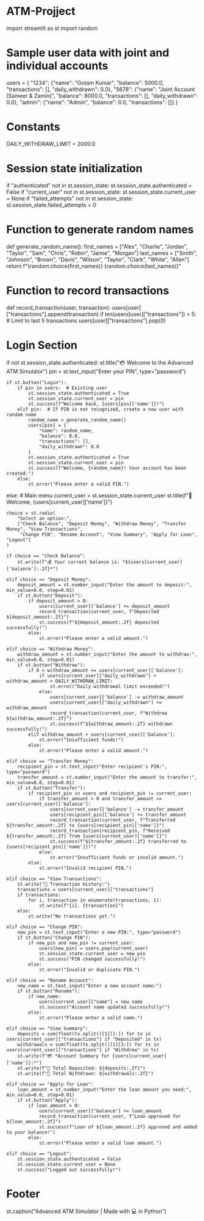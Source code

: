 # ATM-Projject
import streamlit as st
import random

# Sample user data with joint and individual accounts
users = {
    "1234": {"name": "Gotam Kumar", "balance": 5000.0, "transactions": [], "daily_withdrawn": 0.0},
    "5678": {"name": "Joint Account (Sameer & Zamin)", "balance": 8000.0, "transactions": [], "daily_withdrawn": 0.0},
    "admin": {"name": "Admin", "balance": 0.0, "transactions": []}
}

# Constants
DAILY_WITHDRAW_LIMIT = 2000.0

# Session state initialization
if "authenticated" not in st.session_state:
    st.session_state.authenticated = False
if "current_user" not in st.session_state:
    st.session_state.current_user = None
if "failed_attempts" not in st.session_state:
    st.session_state.failed_attempts = 0

# Function to generate random names
def generate_random_name():
    first_names = ["Alex", "Charlie", "Jordan", "Taylor", "Sam", "Chris", "Robin", "Jamie", "Morgan"]
    last_names = ["Smith", "Johnson", "Brown", "Davis", "Wilson", "Taylor", "Clark", "White", "Allen"]
    return f"{random.choice(first_names)} {random.choice(last_names)}"

# Function to record transactions
def record_transaction(user, transaction):
    users[user]["transactions"].append(transaction)
    if len(users[user]["transactions"]) > 5:  # Limit to last 5 transactions
        users[user]["transactions"].pop(0)

# Login Section
if not st.session_state.authenticated:
    st.title("💳 Welcome to the Advanced ATM Simulator")
    pin = st.text_input("Enter your PIN", type="password")

    if st.button("Login"):
        if pin in users:  # Existing user
            st.session_state.authenticated = True
            st.session_state.current_user = pin
            st.success(f"Welcome back, {users[pin]['name']}!")
        elif pin:  # If PIN is not recognized, create a new user with random name
            random_name = generate_random_name()
            users[pin] = {
                "name": random_name,
                "balance": 0.0,
                "transactions": [],
                "daily_withdrawn": 0.0
            }
            st.session_state.authenticated = True
            st.session_state.current_user = pin
            st.success(f"Welcome, {random_name}! Your account has been created.")
        else:
            st.error("Please enter a valid PIN.")
else:
    # Main menu
    current_user = st.session_state.current_user
    st.title(f"🏦 Welcome, {users[current_user]['name']}")

    choice = st.radio(
        "Select an option:",
        ["Check Balance", "Deposit Money", "Withdraw Money", "Transfer Money", "View Transactions",
         "Change PIN", "Rename Account", "View Summary", "Apply for Loan", "Logout"]
    )

    if choice == "Check Balance":
        st.write(f"💰 Your current balance is: *${users[current_user]['balance']:.2f}*")

    elif choice == "Deposit Money":
        deposit_amount = st.number_input("Enter the amount to deposit:", min_value=0.0, step=0.01)
        if st.button("Deposit"):
            if deposit_amount > 0:
                users[current_user]['balance'] += deposit_amount
                record_transaction(current_user, f"Deposited ${deposit_amount:.2f}")
                st.success(f"${deposit_amount:.2f} deposited successfully!")
            else:
                st.error("Please enter a valid amount.")

    elif choice == "Withdraw Money":
        withdraw_amount = st.number_input("Enter the amount to withdraw:", min_value=0.0, step=0.01)
        if st.button("Withdraw"):
            if 0 < withdraw_amount <= users[current_user]['balance']:
                if users[current_user]["daily_withdrawn"] + withdraw_amount > DAILY_WITHDRAW_LIMIT:
                    st.error("Daily withdrawal limit exceeded!")
                else:
                    users[current_user]['balance'] -= withdraw_amount
                    users[current_user]["daily_withdrawn"] += withdraw_amount
                    record_transaction(current_user, f"Withdrew ${withdraw_amount:.2f}")
                    st.success(f"${withdraw_amount:.2f} withdrawn successfully!")
            elif withdraw_amount > users[current_user]['balance']:
                st.error("Insufficient funds!")
            else:
                st.error("Please enter a valid amount.")

    elif choice == "Transfer Money":
        recipient_pin = st.text_input("Enter recipient's PIN:", type="password")
        transfer_amount = st.number_input("Enter the amount to transfer:", min_value=0.0, step=0.01)
        if st.button("Transfer"):
            if recipient_pin in users and recipient_pin != current_user:
                if transfer_amount > 0 and transfer_amount <= users[current_user]['balance']:
                    users[current_user]['balance'] -= transfer_amount
                    users[recipient_pin]['balance'] += transfer_amount
                    record_transaction(current_user, f"Transferred ${transfer_amount:.2f} to {users[recipient_pin]['name']}")
                    record_transaction(recipient_pin, f"Received ${transfer_amount:.2f} from {users[current_user]['name']}")
                    st.success(f"${transfer_amount:.2f} transferred to {users[recipient_pin]['name']}!")
                else:
                    st.error("Insufficient funds or invalid amount.")
            else:
                st.error("Invalid recipient PIN.")

    elif choice == "View Transactions":
        st.write("📜 Transaction History:")
        transactions = users[current_user]["transactions"]
        if transactions:
            for i, transaction in enumerate(transactions, 1):
                st.write(f"{i}. {transaction}")
        else:
            st.write("No transactions yet.")

    elif choice == "Change PIN":
        new_pin = st.text_input("Enter a new PIN:", type="password")
        if st.button("Change PIN"):
            if new_pin and new_pin != current_user:
                users[new_pin] = users.pop(current_user)
                st.session_state.current_user = new_pin
                st.success("PIN changed successfully!")
            else:
                st.error("Invalid or duplicate PIN.")

    elif choice == "Rename Account":
        new_name = st.text_input("Enter a new account name:")
        if st.button("Rename"):
            if new_name:
                users[current_user]["name"] = new_name
                st.success("Account name updated successfully!")
            else:
                st.error("Please enter a valid name.")

    elif choice == "View Summary":
        deposits = sum(float(tx.split()[1][1:]) for tx in users[current_user]["transactions"] if "Deposited" in tx)
        withdrawals = sum(float(tx.split()[1][1:]) for tx in users[current_user]["transactions"] if "Withdrew" in tx)
        st.write(f"💳 *Account Summary for {users[current_user]['name']}:*")
        st.write(f"🔵 Total Deposited: ${deposits:.2f}")
        st.write(f"🔴 Total Withdrawn: ${withdrawals:.2f}")

    elif choice == "Apply for Loan":
        loan_amount = st.number_input("Enter the loan amount you need:", min_value=0.0, step=0.01)
        if st.button("Apply"):
            if loan_amount > 0:
                users[current_user]["balance"] += loan_amount
                record_transaction(current_user, f"Loan approved for ${loan_amount:.2f}")
                st.success(f"Loan of ${loan_amount:.2f} approved and added to your balance!")
            else:
                st.error("Please enter a valid loan amount.")

    elif choice == "Logout":
        st.session_state.authenticated = False
        st.session_state.current_user = None
        st.success("Logged out successfully!")

# Footer
st.caption("Advanced ATM Simulator | Made with 💻 in Python")
